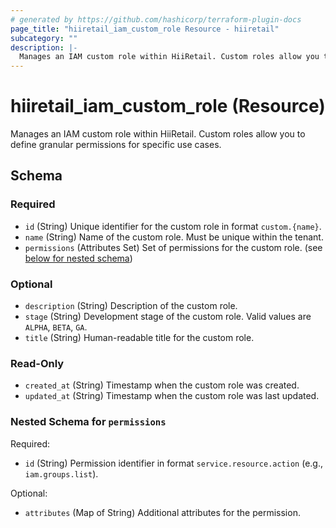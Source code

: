 ```yaml
---
# generated by https://github.com/hashicorp/terraform-plugin-docs
page_title: "hiiretail_iam_custom_role Resource - hiiretail"
subcategory: ""
description: |-
  Manages an IAM custom role within HiiRetail. Custom roles allow you to define granular permissions for specific use cases.
---
```


# hiiretail_iam_custom_role (Resource)

Manages an IAM custom role within HiiRetail. Custom roles allow you to define granular permissions for specific use cases.



<!-- schema generated by tfplugindocs -->
## Schema

### Required

- `id` (String) Unique identifier for the custom role in format `custom.{name}`.
- `name` (String) Name of the custom role. Must be unique within the tenant.
- `permissions` (Attributes Set) Set of permissions for the custom role. (see [below for nested schema](#nestedatt--permissions))

### Optional

- `description` (String) Description of the custom role.
- `stage` (String) Development stage of the custom role. Valid values are `ALPHA`, `BETA`, `GA`.
- `title` (String) Human-readable title for the custom role.

### Read-Only

- `created_at` (String) Timestamp when the custom role was created.
- `updated_at` (String) Timestamp when the custom role was last updated.

<a id="nestedatt--permissions"></a>
### Nested Schema for `permissions`

Required:

- `id` (String) Permission identifier in format `service.resource.action` (e.g., `iam.groups.list`).

Optional:

- `attributes` (Map of String) Additional attributes for the permission.
